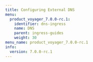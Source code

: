 ```yaml
---
title: Configuring External DNS
menu:
  product_voyager_7.0.0-rc.1:
    identifier: dns-ingress
    name: DNS
    parent: ingress-guides
    weight: 30
menu_name: product_voyager_7.0.0-rc.1
info:
  version: 7.0.0-rc.1
---
```


